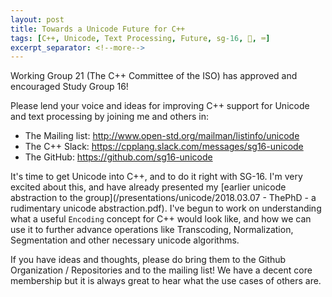 ```yaml
---
layout: post
title: Towards a Unicode Future for C++
tags: [C++, Unicode, Text Processing, Future, sg-16, 🤝, ⌨️]
excerpt_separator: <!--more-->
---
```


Working Group 21 (The C++ Committee of the ISO) has approved and encouraged Study Group 16!

<!--more-->

Please lend your voice and ideas for improving C++ support for Unicode and text processing by joining me and others in:


- The Mailing list: http://www.open-std.org/mailman/listinfo/unicode
- The C++ Slack: https://cpplang.slack.com/messages/sg16-unicode
- The GitHub: https://github.com/sg16-unicode

It's time to get Unicode into C++, and to do it right with SG-16. I'm very excited about this, and have already presented my [earlier unicode abstraction to the group](/presentations/unicode/2018.03.07 - ThePhD - a rudimentary unicode abstraction.pdf). I've begun to work on understanding what a useful `Encoding` concept for C++ would look like, and how we can use it to further advance operations like Transcoding, Normalization, Segmentation and other necessary unicode algorithms.

If you have ideas and thoughts, please do bring them to the Github Organization / Repositories and to the mailing list! We have a decent core membership but it is always great to hear what the use cases of others are.
